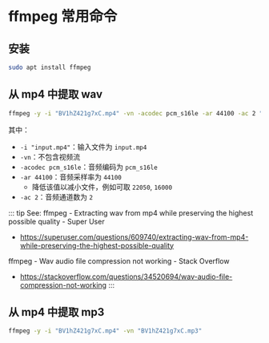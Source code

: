 # ffmpeg 常用命令

## 安装

```sh
sudo apt install ffmpeg
```

## 从 mp4 中提取 wav

```sh
ffmpeg -y -i "BV1hZ421g7xC.mp4" -vn -acodec pcm_s16le -ar 44100 -ac 2 "BV1hZ421g7xC.wav"
```

其中：

- `-i "input.mp4"`：输入文件为 `input.mp4`
- `-vn`：不包含视频流
- `-acodec pcm_s16le`：音频编码为 `pcm_s16le`
- `-ar 44100`：音频采样率为 `44100`
  - 降低该值以减小文件，例如可取 `22050`, `16000`
- `-ac 2`：音频通道数为 `2`

::: tip See: ffmpeg - Extracting wav from mp4 while preserving the highest possible quality - Super User
* https://superuser.com/questions/609740/extracting-wav-from-mp4-while-preserving-the-highest-possible-quality

ffmpeg - Wav audio file compression not working - Stack Overflow
* https://stackoverflow.com/questions/34520694/wav-audio-file-compression-not-working
:::

## 从 mp4 中提取 mp3


```sh
ffmpeg -y -i "BV1hZ421g7xC.mp4" -vn "BV1hZ421g7xC.mp3"
```